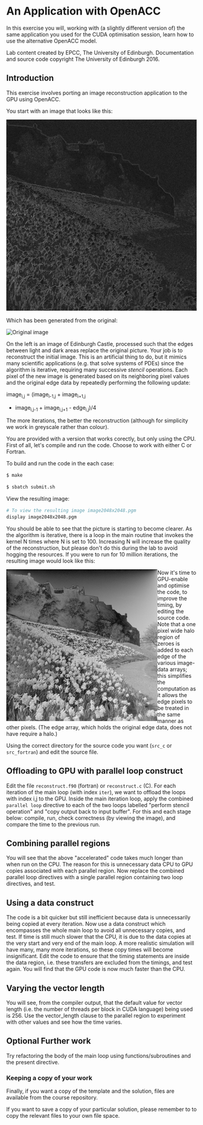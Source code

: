 
# An Application with OpenACC

In this exercise you will, working with (a slightly different version of)
the same application you used for the CUDA optimisation session, learn how
to use the alternative OpenACC model. 

Lab content created by EPCC, The University of Edinburgh. Documentation
and source code copyright The University of Edinburgh 2016.

## Introduction

This exercise involves porting an image reconstruction application to the GPU
using OpenACC. 


You start with an image that looks like this:

![Input image](./images/input.jpeg)

Which has been generated from the original:


![Original image](./images/EDINB00034_2048x2048.jpg)

On the left is an image of Edinburgh Castle, processed such that the edges
between light and dark areas replace the original picture. Your job is to
reconstruct the initial image. This is an artificial thing to do, but it
mimics many scientific applications (e.g. that solve systems of PDEs)
since the algorithm is iterative, requiring many successive <i>stencil</i>
operations. Each pixel of the new <it>image</it> is generated based on
its neighboring pixel values and the original <it>edge</it> data by
repeatedly performing the following update:  

image<sub>i,j</sub> = (image<sub>i-1,j</sub> + image<sub>i+1,j</sub>
+ image<sub>i,j-1</sub> + image<sub>i,j+1</sub> - edge<sub>i,j</sub>)/4 

The more iterations, the better the reconstruction (although for simplicity
we work in greyscale rather than colour).

You are provided with a version that works corectly, but only using the CPU.
First of all, let's compile and run the code. Choose to work with either C
or Fortran.


To build and run the code in the each case:

```bash
$ make
```

```bash
$ sbatch submit.sh
```


View the resulting image:


```bash
# To view the resulting image image2048x2048.pgm
display image2048x2048.pgm
```

You should be able to see that the picture is starting to become clearer.
As the algorithm is iterative, there is a loop in the main routine that
invokes the kernel N times where N is set to 100. Increasing N will
increase the quality of the reconstruction, but please don't do this
during the lab to avoid hogging the resources. If you were to run for
10 million iterations, the resulting image would look like this:

<img src = images/output10M.jpeg width=400 align="left">


Now it's time to GPU-enable and optimise the code, to improve the timing, by
editing the source code. Note that a one pixel wide <it>halo</it> region of
zeroes is added to each edge of the various image-data arrays; this
simplifies the computation as it allows the edge pixels to be treated in
the same manner as other pixels. (The edge array, which holds the original
edge data, does not have require a halo.)</p>

Using the correct directory for the source code you want
(<code>src_c</code> or <code>src_fortran</code>) and edit the source file.
  

## Offloading to GPU with parallel loop construct

Edit the file <code>reconstruct.f90</code> (fortran) or
<code>reconstruct.c</code> (C). For each iteration of the main loop (with
index <code>iter</code>), we want to offload the loops with index i,j to
the GPU. Inside the main iteration loop, apply the combined
<code>parallel loop</code> directive to each of the two loops labelled
"perform stencil operation" and "copy output back to input buffer". For
this and each stage below: compile, run, check correctness (by viewing
the image), and compare the time to the previous run.


## Combining parallel regions

You will see that the above "accelerated" code takes much longer than when
run on the CPU. The reason for this is unnecessary data CPU to GPU copies
associated with each parallel region.
Now replace the combined parallel loop directives with a single parallel
region containing two loop directives, and test.


## Using a data construct

The code is a bit quicker but still inefficient because data is unnecessarily
being copied at every iteration. Now use a data construct which encompasses
the whole main loop to avoid all unnecessary copies, and test. If time is
still much slower that the CPU, it is due to the data copies at the very
start and very end of the main loop. A more realistic simulation will have
many, many more iterations, so these copy times will become insignificant.
Edit the code to ensure that the timing statements are inside the data
region, i.e. these transfers are excluded from the timings, and test again.
You will find that the GPU code is now much faster than the CPU.

## Varying the vector length

You will see, from the compiler output, that the default value for vector
length (i.e. the number of threads per block in CUDA language) being used
is 256. Use the vector_length clause to the parallel region to experiment
with other values and see how the time varies.


## Optional Further work

Try refactoring the body of the main loop using functions/subroutines and
the present directive.


### Keeping a copy of your work

Finally, if you want a copy of the template and the
solution, files are available from the course repository.

If you want to save a copy of your particular solution, please remember to
to copy the relevant files to your own file space.
